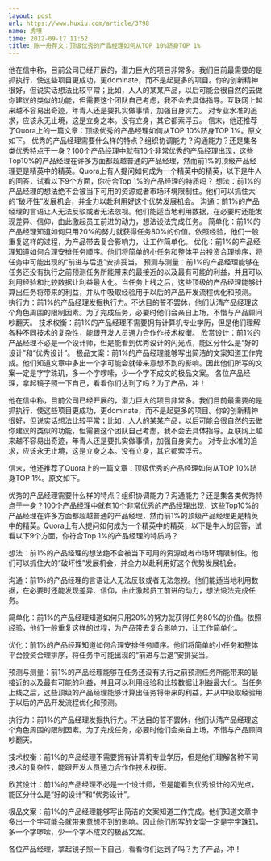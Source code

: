 ```yaml
---
layout: post
url: https://www.huxiu.com/article/3798
name: 虎嗅
time: 2012-09-17 11:52
title: 陈一舟荐文：顶级优秀的产品经理如何从TOP 10%跻身TOP 1%
---
```

他在信中称，目前公司已经开展的，潜力巨大的项目非常多。我们目前最需要的是抓执行，使这些项目更成功，更dominate，而不是起更多的项目。你的创新精神很好，但说实话想法比较平常；比如，人人的某某产品，以后可能会很自然的去做你建议的类似的功能，但需要这个团队自己考虑，我不会去具体指导。互联网上越来越不容易出奇迹，年青人还是要扎实做事情，加强自身实力。 对专业水准的追求，应该永无止境，这是立身之本。没有立身，其它都索浮云。 信末，他还推荐了Quora上的一篇文章：顶级优秀的产品经理如何从TOP 10%跻身TOP 1%。原文如下。 优秀的产品经理需要什么样的特点？组织协调能力？沟通能力？还是集各类优秀特点于一身？100个产品经理中就有10个非常优秀的产品经理出现，这些Top10%的产品经理在许多方面都超越普通的产品经理，然而前1%的顶级产品经理更是精英中的精英。Quora上有人提问如何成为一个精英中的精英，以下是牛人的回答，试看以下9个方面，你符合Top 1%的产品经理的特质吗？ 想法：前1%的产品经理的想法绝不会被当下可用的资源或者市场环境限制住。他们可以抓住大的“破坏性”发展机会，并全力以赴利用好这个优势发展机会。 沟通：前1%的产品经理的言语让人无法反驳或者无法忽视。他们能适当地利用数据，在必要时还能发现差异、信仰，由此激起员工前进的动力，想法设法完成任务。 简单化：前1%的产品经理知道如何只用20%的努力就获得任务80%的价值。依照经验，他们一般重复这样的过程，为产品带去复合影响力，让工作简单化。 优化：前1%的产品经理知道如何合理安排任务顺序。他们将简单的小任务和整体平台投资合理排序，将任务中可能出现的“前进与后退”安排妥当。 预测与测量：前1%的产品经理能够在任务还没有执行之前预测任务所能带来的最接近的以及最有可能的利益，并且可以利用经验和比较数据让利益最大化。当任务上线之后，这些顶级的产品经理能够计算出任务将带来的利益，并从中吸取经验用于以后的产品开发流程优化和预测。 执行力：前1%的产品经理发掘执行力。不达目的誓不罢休，他们认清产品经理这个角色周围的限制因素。为了完成任务，必要时他们会亲自上场，不惜与产品顾问吵翻天。 技术权衡：前1%的产品经理不需要拥有计算机专业学历，但是他们理解各种不同技术的复杂性，能跟开发人员通力合作作技术权衡。 欣赏设计：前1%的产品经理不必是一个设计师，但是能看到优秀设计的闪光点，能区分什么是“好的设计”和“优秀设计”。 极品文案：前1%的产品经理能够写出简洁的文案知道工作完成。他们知道文章中多出一个字可能会就带来意想不到的影响。因此他们所写的文案一定是字字珠玑，多一个字啰嗦，少一个字不成文的极品文案。 各位产品经理，拿起镜子照一下自己，看看你们达到了吗？为了产品，冲！

他在信中称，目前公司已经开展的，潜力巨大的项目非常多。我们目前最需要的是抓执行，使这些项目更成功，更dominate，而不是起更多的项目。你的创新精神很好，但说实话想法比较平常；比如，人人的某某产品，以后可能会很自然的去做你建议的类似的功能，但需要这个团队自己考虑，我不会去具体指导。互联网上越来越不容易出奇迹，年青人还是要扎实做事情，加强自身实力。 对专业水准的追求，应该永无止境，这是立身之本。没有立身，其它都索浮云。

信末，他还推荐了Quora上的一篇文章：顶级优秀的产品经理如何从TOP 10%跻身TOP 1%。原文如下。

优秀的产品经理需要什么样的特点？组织协调能力？沟通能力？还是集各类优秀特点于一身？100个产品经理中就有10个非常优秀的产品经理出现，这些Top10%的产品经理在许多方面都超越普通的产品经理，然而前1%的顶级产品经理更是精英中的精英。Quora上有人提问如何成为一个精英中的精英，以下是牛人的回答，试看以下9个方面，你符合Top 1%的产品经理的特质吗？

想法：前1%的产品经理的想法绝不会被当下可用的资源或者市场环境限制住。他们可以抓住大的“破坏性”发展机会，并全力以赴利用好这个优势发展机会。

沟通：前1%的产品经理的言语让人无法反驳或者无法忽视。他们能适当地利用数据，在必要时还能发现差异、信仰，由此激起员工前进的动力，想法设法完成任务。

简单化：前1%的产品经理知道如何只用20%的努力就获得任务80%的价值。依照经验，他们一般重复这样的过程，为产品带去复合影响力，让工作简单化。

优化：前1%的产品经理知道如何合理安排任务顺序。他们将简单的小任务和整体平台投资合理排序，将任务中可能出现的“前进与后退”安排妥当。

预测与测量：前1%的产品经理能够在任务还没有执行之前预测任务所能带来的最接近的以及最有可能的利益，并且可以利用经验和比较数据让利益最大化。当任务上线之后，这些顶级的产品经理能够计算出任务将带来的利益，并从中吸取经验用于以后的产品开发流程优化和预测。

执行力：前1%的产品经理发掘执行力。不达目的誓不罢休，他们认清产品经理这个角色周围的限制因素。为了完成任务，必要时他们会亲自上场，不惜与产品顾问吵翻天。

技术权衡：前1%的产品经理不需要拥有计算机专业学历，但是他们理解各种不同技术的复杂性，能跟开发人员通力合作作技术权衡。

欣赏设计：前1%的产品经理不必是一个设计师，但是能看到优秀设计的闪光点，能区分什么是“好的设计”和“优秀设计”。

极品文案：前1%的产品经理能够写出简洁的文案知道工作完成。他们知道文章中多出一个字可能会就带来意想不到的影响。因此他们所写的文案一定是字字珠玑，多一个字啰嗦，少一个字不成文的极品文案。

各位产品经理，拿起镜子照一下自己，看看你们达到了吗？为了产品，冲！


